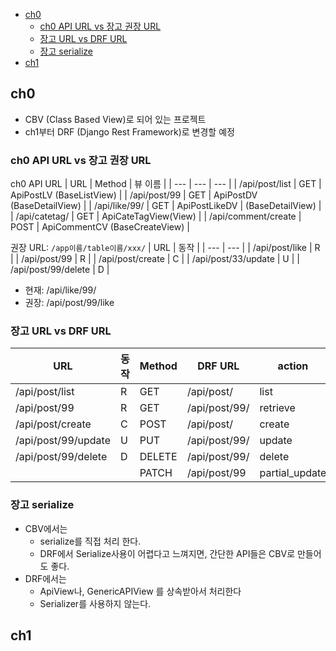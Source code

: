 
- [ch0](#ch0)
  - [ch0 API URL vs 장고 권장 URL](#ch0-api-url-vs-장고-권장-url)
  - [장고 URL vs DRF URL](#장고-url-vs-drf-url)
  - [장고 serialize](#장고-serialize)
- [ch1](#ch1)

## ch0
- CBV (Class Based View)로 되어 있는 프로젝트
- ch1부터 DRF (Django Rest Framework)로 변경할 예정

### ch0 API URL vs 장고 권장 URL

ch0 API URL
| URL | Method | 뷰 이름 |
| --- | --- | --- |
| /api/post/list | GET | ApiPostLV (BaseListView) |
| /api/post/99 | GET | ApiPostDV (BaseDetailView) |
| /api/like/99/ | GET | ApiPostLikeDV | (BaseDetailView) |
| /api/catetag/ | GET | ApiCateTagView(View) |
| /api/comment/create | POST | ApiCommentCV (BaseCreateView) |


권장 URL: `/app이름/table이름/xxx/`
| URL | 동작 |
| --- | --- |
| /api/post/like | R |
| /api/post/99 | R |
| /api/post/create | C |
| /api/post/33/update | U |
| /api/post/99/delete | D |

- 현재: /api/like/99/ 
- 권장: /api/post/99/like


### 장고 URL vs DRF URL 
| URL | 동작 | Method | DRF URL | action |
| --- | --- | --- | --- | --- |
| /api/post/list | R | GET | /api/post/ | list |
| /api/post/99 | R | GET | /api/post/99/ | retrieve |
| /api/post/create | C | POST | /api/post/ | create | 
| /api/post/99/update | U | PUT | /api/post/99/ | update |
| /api/post/99/delete | D | DELETE | /api/post/99/ | delete 
| | | PATCH | /api/post/99 | partial_update


### 장고 serialize
- CBV에서는 
  - serialize를 직접 처리 한다.
  - DRF에서 Serialize사용이 어렵다고 느껴지면, 간단한 API들은 CBV로 만들어도 좋다. 
- DRF에서는 
  - ApiView나, GenericAPIView 를 상속받아서 처리한다 
  - Serializer를 사용하지 않는다.

## ch1 
